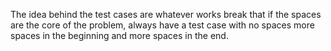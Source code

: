 The idea behind the test cases are whatever works break that
if the spaces are the core of the problem, always have a test case with no spaces
more spaces in the beginning and more spaces in the end.